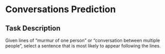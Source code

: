 # Conversations Prediction

## Task Description

Given lines of “murmur of one person” or “conversation between multiple people”,  select a sentence that is most likely to appear following the lines.




